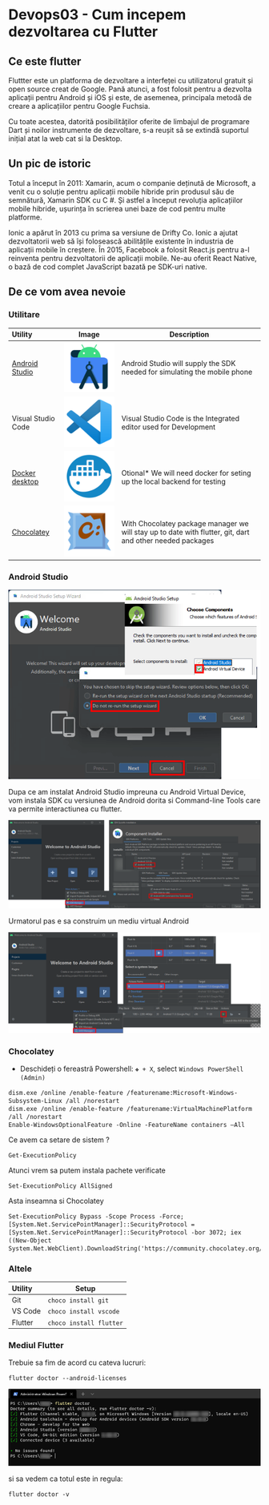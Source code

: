 # Devops03 - Cum incepem dezvoltarea cu Flutter

## Ce este flutter
Fluttter este un platforma de dezvoltare a interfeței cu utilizatorul gratuit și open source creat de Google. Pană atunci, a fost folosit pentru a dezvolta aplicații pentru Android și iOS și este, de asemenea, principala metodă de creare a aplicațiilor pentru Google Fuchsia.

Cu toate acestea, datorită posibilităților oferite de limbajul de programare Dart și noilor instrumente de dezvoltare, s-a reușit să se extindă suportul inițial atat la web cat si la Desktop.

## Un pic de istoric

Totul a început în 2011: Xamarin, acum o companie deținută de Microsoft, a venit cu o soluție pentru aplicații mobile hibride prin produsul său de semnătură, Xamarin SDK cu C #. Și astfel a început revoluția aplicațiilor mobile hibride, ușurința în scrierea unei baze de cod pentru multe platforme.

Ionic a apărut în 2013 cu prima sa versiune de Drifty Co. Ionic a ajutat dezvoltatorii web să își folosească abilitățile existente în industria de aplicații mobile în creștere. În 2015, Facebook a folosit React.js pentru a-l reinventa pentru dezvoltatorii de aplicații mobile. Ne-au oferit React Native, o bază de cod complet JavaScript bazată pe SDK-uri native.

## De ce vom avea nevoie

### Utilitare

| Utility | Image | Description |
| :--- | :---: | --- |
| [Android Studio](https://developer.android.com/studio) | ![Android Studio](https://raw.githubusercontent.com/c4xp/Devops03/master/assets/astudio.png) | Android Studio will supply the SDK needed for simulating the mobile phone |
| Visual Studio Code | ![VS Code](https://raw.githubusercontent.com/c4xp/Devops03/master/assets/vscode.png)  | Visual Studio Code is the Integrated editor used for Development |
| [Docker desktop](https://www.docker.com/products/docker-desktop) | ![Docker desktop](https://raw.githubusercontent.com/c4xp/Devops03/master/assets/docker.png)  | Otional* We will need docker for seting up the local backend for testing |
| [Chocolatey](https://chocolatey.org/) | ![Chocolatey](https://raw.githubusercontent.com/c4xp/Devops03/master/assets/chocolatey.png) | With Chocolatey package manager we will stay up to date with flutter, git, dart and other needed packages |

### Android Studio

![Studio Install](https://raw.githubusercontent.com/c4xp/Devops03/master/assets/ainstall.png)

Dupa ce am instalat Android Studio impreuna cu Android Virtual Device, vom instala SDK cu versiunea de Android dorita si Command-line Tools care va permite interactiunea cu flutter.

![Android Sdk](https://raw.githubusercontent.com/c4xp/Devops03/master/assets/sdk.png)

Urmatorul pas e sa construim un mediu virtual Android

![Android Avd](https://raw.githubusercontent.com/c4xp/Devops03/master/assets/avd.png)

### Chocolatey

- Deschideți o fereastră Powershell: `❖ + X`, select `Windows PowerShell (Admin)`
```
dism.exe /online /enable-feature /featurename:Microsoft-Windows-Subsystem-Linux /all /norestart
dism.exe /online /enable-feature /featurename:VirtualMachinePlatform /all /norestart
Enable-WindowsOptionalFeature -Online -FeatureName containers –All
```

Ce avem ca setare de sistem ?
```
Get-ExecutionPolicy
```

Atunci vrem sa putem instala pachete verificate
```
Set-ExecutionPolicy AllSigned
```

Asta inseamna si Chocolatey
```
Set-ExecutionPolicy Bypass -Scope Process -Force; [System.Net.ServicePointManager]::SecurityProtocol = [System.Net.ServicePointManager]::SecurityProtocol -bor 3072; iex ((New-Object System.Net.WebClient).DownloadString('https://community.chocolatey.org/install.ps1'))
```

### Altele

| Utility | Setup |
| :--- | --- |
| Git | `choco install git` |
| VS Code | `choco install vscode` |
| Flutter | `choco install flutter` |

### Mediul Flutter

Trebuie sa fim de acord cu cateva lucruri:

```
flutter doctor --android-licenses
```

![Flutter Doctor](https://raw.githubusercontent.com/c4xp/Devops03/master/assets/flutterdoc.png)

si sa vedem ca totul este in regula:

```
flutter doctor -v
```

